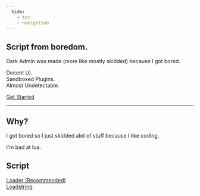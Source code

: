 ```yaml
---
  hide:
    - toc
    - navigation
---
```


<link rel="stylesheet" href="assets/index.css">
<script src="assets/index.js"></script>

<section class="fusion-home-landing">
    <h1>Script from boredom.</h1>
    <p>
        Dark Admin was made (more like mostly skidded) because I got bored.
    </p>
    <p>
        Decent UI.<br>
        Sandboxed Plugins.<br>
        Almost Undetectable.
    </p>
    <nav>
        <a href="tutorials/" class="arrow-link">Get Started</a>
    </nav>
</section>

-----

<section class="fusion-home-float">
    <h2>Why?</h2>
    <p>
        I got bored so I just skidded alot of stuff because I like coding.
    </p>
    <p>
        I'm bad at lua.
    </p>
</section>

<section class="fusion-home-float">
    <h2>Script</h2>
    <a href="https://raw.githubusercontent.com/daximul/dav2/main/loadstring/loader.lua" class="arrow-link">Loader (Recommended)</a><br>
    <a href="https://raw.githubusercontent.com/daximul/dav2/main/loadstring/script.lua" class="arrow-link">Loadstring</a>
</section>
